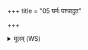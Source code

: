 +++
title = "05 घर्मः पश्चादुत"

+++
<details><summary>मूलम् (WS)</summary>

घर्मः पश्चादुत घर्मः पुरस्तादयोदंष्ट्राय द्विषतोपि दध्मः ।  
वैश्वानरः शीतरूरे वसानः सपत्नान् मे द्विषतो हन्तु सर्वान् ॥ ६ ॥
</details>